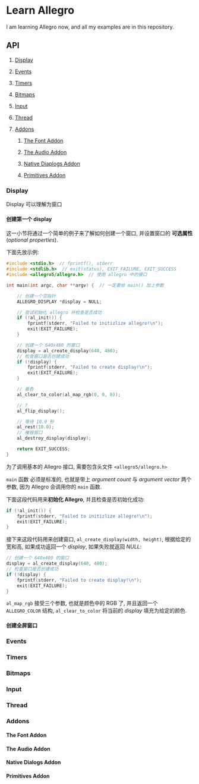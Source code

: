 # Learn Allegro

I am learning Allegro now, and all my examples are in this repository.

## API

1. [Display](#Display)

2. [Events](#Events)

3. [Timers](#Timers)

4. [Bitmaps](#Bitmaps)

5. [Input](#Input)

6. [Thread](#Thread)

7. [Addons](#Addons)

    1. [The Font Addon](#The-Font-Addon)

    2. [The Audio Addon](#The-Audio-Addon)

    3. [Native Diaplogs Addon](#Native-Diaplogs-Addon)

    4. [Primitives Addon](#Primitives-Addon)

### Display

Display 可以理解为窗口

#### 创建第一个 display

这一小节将通过一个简单的例子来了解如何创建一个窗口, 并设置窗口的 **可选属性**(_optional properties_).

下面先放示例:

```C
#include <stdio.h>  // fprintf(), stderr
#include <stdlib.h>  // exit(status), EXIT_FAILURE, EXIT_SUCCESS
#include <allegro5/allegro.h>  // 使用 allegro 中的接口

int main(int argc, char **argv) {  // 一定要给 main() 加上参数

    // 创建一个空指针
    ALLEGRO_DISPLAY *display = NULL;

    // 尝试初始化 allegro 并检查是否成功
    if (!al_init()) {
        fprintf(stderr, "Failed to initizlize allegro!\n");
        exit(EXIT_FAILURE);
    }

    // 创建一个 640x480 的窗口
    display = al_create_display(640, 480);
    // 检查窗口是否创建成功
    if (!display) {
        fprintf(stderr, "Failed to create display!\n");
        exit(EXIT_FAILURE);
    }

    // 着色
    al_clear_to_color(al_map_rgb(0, 0, 0));

    // ?
    al_flip_display();

    // 等待 10.0 秒
    al_rest(10.0);
    // 摧毁窗口
    al_destroy_display(display);

    return EXIT_SUCCESS;
}
```

为了调用基本的 Allegro 接口, 需要包含头文件 `<allegro5/allegro.h>`

`main` 函数 必须是标准的, 也就是带上 _argument count_ 与 *argument vector* 两个参数, 因为 Allegro 会调用你的 `main` 函数.

下面这段代码用来**初始化 Allegro**, 并且检查是否初始化成功:

```C
if (!al_init()) {
    fprintf(stderr, "Failed to initizlize allegro!\n");
    exit(EXIT_FAILURE);
}
```

接下来这段代码用来创建窗口, `al_create_display(width, height)`, 根据给定的宽和高, 如果成功返回一个 _display_, 如果失败就返回 _NULL_:

```C
// 创建一个 640x480 的窗口
display = al_create_display(640, 480);
// 检查窗口是否创建成功
if (!display) {
    fprintf(stderr, "Failed to create display!\n");
    exit(EXIT_FAILURE);
}
```

`al_map_rgb` 接受三个参数, 也就是颜色中的 RGB 了, 并且返回一个 `ALLEGRO_COLOR` 结构, `al_clear_to_color` 将当前的 _display_ 填充为给定的颜色.

#### 创建全屏窗口

### Events

### Timers

### Bitmaps

### Input

### Thread

### Addons

#### The Font Addon

#### The Audio Addon

#### Native Dialogs Addon

#### Primitives Addon
